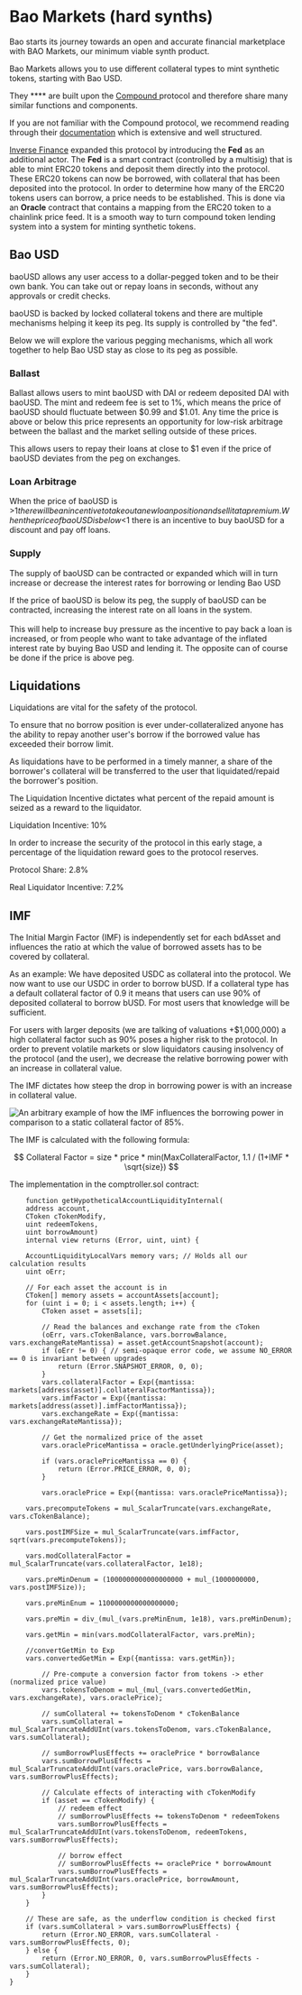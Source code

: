 # Bao Markets (hard synths)

Bao starts its journey towards an open and accurate financial marketplace with BAO Markets, our minimum viable synth product.&#x20;

Bao Markets allows you to use different collateral types to mint synthetic tokens, starting with Bao USD.

They **** are built upon the [Compound ](https://compound.finance/)protocol and therefore share many similar functions and components.&#x20;

If you are not familiar with the Compound protocol, we recommend reading through their [documentation](https://compound.finance/docs) which is extensive and well structured.     &#x20;

[Inverse Finance](https://www.inverse.finance/) expanded this protocol by introducing the **Fed** as an additional actor. The **Fed** is a smart contract (controlled by a multisig) that is able to mint ERC20 tokens and deposit them directly into the protocol. These ERC20 tokens can now be borrowed, with collateral that has been deposited into the protocol. In order to determine how many of the ERC20 tokens users can borrow, a price needs to be established. This is done via an **Oracle** contract that contains a mapping from the ERC20 token to a chainlink price feed. It is a smooth way to turn compound token lending system into a system for minting synthetic tokens.&#x20;

## Bao USD

baoUSD allows any user access to a dollar-pegged token and to be their own bank. You can take out or repay loans in seconds, without any approvals or credit checks.&#x20;

baoUSD is backed by locked collateral tokens and there are multiple mechanisms helping it keep its peg. Its supply is controlled by "the fed".

Below we will explore the various pegging mechanisms, which all work together to help Bao USD stay as close to its peg as possible.

### Ballast

Ballast allows users to mint baoUSD with DAI or redeem deposited DAI with baoUSD. The mint and redeem fee is set to 1%, which means the price of baoUSD should fluctuate between $0.99 and $1.01. Any time the price is above or below this price represents an opportunity for low-risk arbitrage between the ballast and the market selling outside of these prices.

This allows users to repay their loans at close to $1 even if the price of baoUSD deviates from the peg on exchanges.&#x20;

### Loan Arbitrage

When the price of baoUSD is >$1 there will be an incentive to take out a new loan position and sell it at a premium. When the price of baoUSD is below <$1 there is an incentive to buy baoUSD for a discount and pay off loans.

### Supply

The supply of baoUSD can be contracted or expanded which will in turn increase or decrease the interest rates for borrowing or lending Bao USD&#x20;

If the price of baoUSD is below its peg, the supply of baoUSD can be contracted, increasing the interest rate on all loans in the system. \
\
This will help to increase buy pressure as the incentive to pay back a loan is increased, or from people who want to take advantage of the inflated interest rate by buying Bao USD and lending it. The opposite can of course be done if the price is above peg.

## Liquidations

Liquidations are vital for the safety of the protocol.&#x20;

To ensure that no borrow position is ever under-collateralized anyone has the ability to repay another user's borrow if the borrowed value has exceeded their borrow limit.

As liquidations have to be performed in a timely manner, a share of the borrower's collateral will be transferred to the user that liquidated/repaid the borrower's position.&#x20;

The Liquidation Incentive dictates what percent of the repaid amount is seized as a reward to the liquidator.

&#x20;Liquidation Incentive: 10%

&#x20;In order to increase the security of the protocol in this early stage, a percentage of the liquidation reward goes to the protocol reserves.&#x20;

Protocol Share: 2.8%&#x20;

Real Liquidator Incentive: 7.2%

## IMF

The Initial Margin Factor (IMF) is independently set for each bdAsset and influences the ratio at which the value of borrowed assets has to be covered by collateral.

As an example: We have deposited USDC as collateral into the protocol. We now want to use our USDC in order to borrow bUSD. If a collateral type has a default collateral factor of 0.9 it means that users can use 90% of deposited collateral to borrow bUSD. For most users that knowledge will be sufficient.&#x20;

For users with larger deposits (we are talking of valuations +$1,000,000) a high collateral factor such as 90% poses a higher risk to the protocol. In order to prevent volatile markets or slow liquidators causing insolvency of the protocol (and the user), we decrease the relative borrowing power with an increase in collateral value.&#x20;

The IMF dictates how steep the drop in borrowing power is with an increase in collateral value.

![An arbitrary example of how the IMF influences the borrowing power in comparison to a static collateral factor of 85%.](<../../.gitbook/assets/image (92).png>)

The IMF is calculated with the following formula:

$$
Collateral Factor = size * price * min(MaxCollateralFactor, 1.1 / (1+IMF * \sqrt{size})
$$

The implementation in the comptroller.sol contract:

```
    function getHypotheticalAccountLiquidityInternal(
    address account,
    CToken cTokenModify,
    uint redeemTokens,
    uint borrowAmount)
    internal view returns (Error, uint, uint) {
    
    AccountLiquidityLocalVars memory vars; // Holds all our calculation results
    uint oErr;

    // For each asset the account is in
    CToken[] memory assets = accountAssets[account];
    for (uint i = 0; i < assets.length; i++) {
        CToken asset = assets[i];

        // Read the balances and exchange rate from the cToken
        (oErr, vars.cTokenBalance, vars.borrowBalance, vars.exchangeRateMantissa) = asset.getAccountSnapshot(account);
        if (oErr != 0) { // semi-opaque error code, we assume NO_ERROR == 0 is invariant between upgrades
            return (Error.SNAPSHOT_ERROR, 0, 0);
        }
        vars.collateralFactor = Exp({mantissa: markets[address(asset)].collateralFactorMantissa});
		vars.imfFactor = Exp({mantissa: markets[address(asset)].imfFactorMantissa});
        vars.exchangeRate = Exp({mantissa: vars.exchangeRateMantissa});

        // Get the normalized price of the asset
        vars.oraclePriceMantissa = oracle.getUnderlyingPrice(asset);
        
        if (vars.oraclePriceMantissa == 0) {
            return (Error.PRICE_ERROR, 0, 0);
        }
        
        vars.oraclePrice = Exp({mantissa: vars.oraclePriceMantissa});
		
	vars.precomputeTokens = mul_ScalarTruncate(vars.exchangeRate, vars.cTokenBalance);
		
	vars.postIMFSize = mul_ScalarTruncate(vars.imfFactor, sqrt(vars.precomputeTokens));
		
	vars.modCollateralFactor = mul_ScalarTruncate(vars.collateralFactor, 1e18);

	vars.preMinDenum = (1000000000000000000 + mul_(1000000000, vars.postIMFSize));

	vars.preMinEnum = 1100000000000000000;
		
	vars.preMin = div_(mul_(vars.preMinEnum, 1e18), vars.preMinDenum);

	vars.getMin = min(vars.modCollateralFactor, vars.preMin);
		
	//convertGetMin to Exp
	vars.convertedGetMin = Exp({mantissa: vars.getMin});
        
        // Pre-compute a conversion factor from tokens -> ether (normalized price value)
        vars.tokensToDenom = mul_(mul_(vars.convertedGetMin, vars.exchangeRate), vars.oraclePrice);

        // sumCollateral += tokensToDenom * cTokenBalance
        vars.sumCollateral = mul_ScalarTruncateAddUInt(vars.tokensToDenom, vars.cTokenBalance, vars.sumCollateral);
        
        // sumBorrowPlusEffects += oraclePrice * borrowBalance
        vars.sumBorrowPlusEffects = mul_ScalarTruncateAddUInt(vars.oraclePrice, vars.borrowBalance, vars.sumBorrowPlusEffects);

        // Calculate effects of interacting with cTokenModify
        if (asset == cTokenModify) {
            // redeem effect
            // sumBorrowPlusEffects += tokensToDenom * redeemTokens
            vars.sumBorrowPlusEffects = mul_ScalarTruncateAddUInt(vars.tokensToDenom, redeemTokens, vars.sumBorrowPlusEffects);

            // borrow effect
            // sumBorrowPlusEffects += oraclePrice * borrowAmount
            vars.sumBorrowPlusEffects = mul_ScalarTruncateAddUInt(vars.oraclePrice, borrowAmount, vars.sumBorrowPlusEffects);
        }
    }

    // These are safe, as the underflow condition is checked first
    if (vars.sumCollateral > vars.sumBorrowPlusEffects) {
        return (Error.NO_ERROR, vars.sumCollateral - vars.sumBorrowPlusEffects, 0);
    } else {
        return (Error.NO_ERROR, 0, vars.sumBorrowPlusEffects - vars.sumCollateral);
    }
}
```



##

